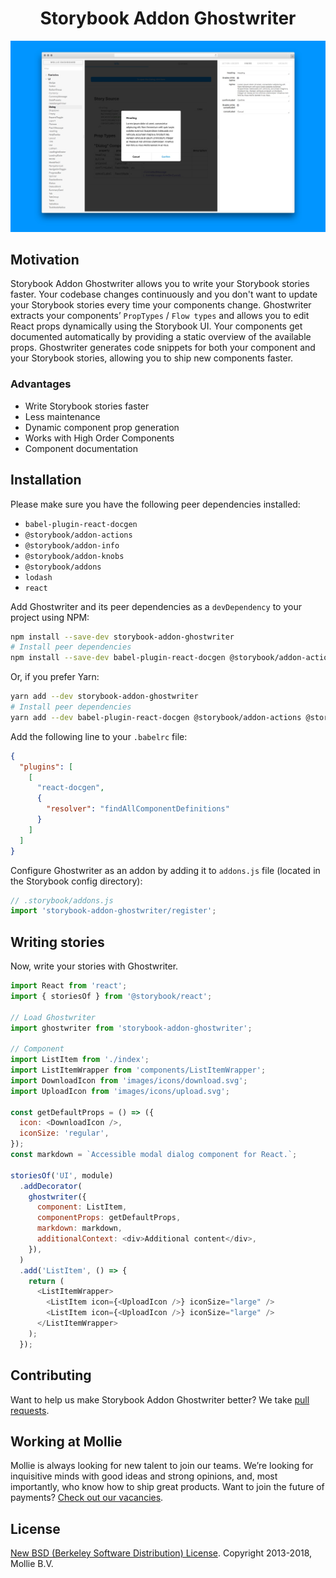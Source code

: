 <h1 align="center">Storybook Addon Ghostwriter</h1>

<img src=".github/art/screenshot.jpg" />

## Motivation

Storybook Addon Ghostwriter allows you to write your Storybook stories faster. Your codebase changes continuously and you don't want to update your Storybook stories every time your components change. Ghostwriter extracts your components’ `PropTypes` / `Flow types` and allows you to edit React props dynamically using the Storybook UI. Your components get documented automatically by providing a static overview of the available props. Ghostwriter generates code snippets for both your component and your Storybook stories, allowing you to ship new components faster.

### Advantages

- Write Storybook stories faster
- Less maintenance
- Dynamic component prop generation
- Works with High Order Components
- Component documentation

## Installation

Please make sure you have the following peer dependencies installed:

- `babel-plugin-react-docgen`
- `@storybook/addon-actions`
- `@storybook/addon-info`
- `@storybook/addon-knobs`
- `@storybook/addons`
- `lodash`
- `react`

Add Ghostwriter and its peer dependencies as a `devDependency` to your project using NPM:

```bash
npm install --save-dev storybook-addon-ghostwriter
# Install peer dependencies
npm install --save-dev babel-plugin-react-docgen @storybook/addon-actions @storybook/addon-info @storybook/addon-info @storybook/addons lodash @storybook/addon-knobs
```

Or, if you prefer Yarn:

```bash
yarn add --dev storybook-addon-ghostwriter
# Install peer dependencies
yarn add --dev babel-plugin-react-docgen @storybook/addon-actions @storybook/addon-info @storybook/addon-info @storybook/addons lodash @storybook/addon-knobs
```

Add the following line to your `.babelrc` file:

```json
{
  "plugins": [
    [
      "react-docgen",
      {
        "resolver": "findAllComponentDefinitions"
      }
    ]
  ]
}
```

Configure Ghostwriter as an addon by adding it to `addons.js` file (located in the Storybook config directory):

```js
// .storybook/addons.js
import 'storybook-addon-ghostwriter/register';
```

## Writing stories

Now, write your stories with Ghostwriter.

```js
import React from 'react';
import { storiesOf } from '@storybook/react';

// Load Ghostwriter
import ghostwriter from 'storybook-addon-ghostwriter';

// Component
import ListItem from './index';
import ListItemWrapper from 'components/ListItemWrapper';
import DownloadIcon from 'images/icons/download.svg';
import UploadIcon from 'images/icons/upload.svg';

const getDefaultProps = () => ({
  icon: <DownloadIcon />,
  iconSize: 'regular',
});
const markdown = `Accessible modal dialog component for React.`;

storiesOf('UI', module)
  .addDecorator(
    ghostwriter({
      component: ListItem,
      componentProps: getDefaultProps,
      markdown: markdown,
      additionalContext: <div>Additional content</div>,
    }),
  )
  .add('ListItem', () => {
    return (
      <ListItemWrapper>
        <ListItem icon={<UploadIcon />} iconSize="large" />
        <ListItem icon={<UploadIcon />} iconSize="large" />
      </ListItemWrapper>
    );
  });
```

## Contributing

Want to help us make Storybook Addon Ghostwriter better? We take [pull requests](https://github.com/mollie/storybook-addon-ghostwriter/pulls).

## Working at Mollie

Mollie is always looking for new talent to join our teams. We’re looking for inquisitive minds with good ideas and strong opinions, and, most importantly, who know how to ship great products. Want to join the future of payments? [Check out our vacancies](https://jobs.mollie.com).

## License

[New BSD (Berkeley Software Distribution) License](https://opensource.org/licenses/BSD-3-Clause). Copyright 2013-2018, Mollie B.V.